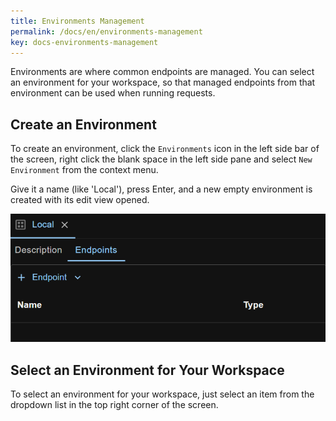 ```yaml
---
title: Environments Management
permalink: /docs/en/environments-management
key: docs-environments-management
---
```

Environments are where common endpoints are managed. You can select an environment for your workspace, so that managed endpoints from that environment can be used when running requests.

## Create an Environment
To create an environment, click the `Environments` icon in the left side bar of the screen, right click the blank space in the left side pane and select `New Environment` from the context menu.

Give it a name (like 'Local'), press Enter, and a new empty environment is created with its edit view opened.

![Environment](../../screenshots/env-mgmt/environment.png)

## Select an Environment for Your Workspace
To select an environment for your workspace, just select an item from the dropdown list in the top right corner of the screen.
